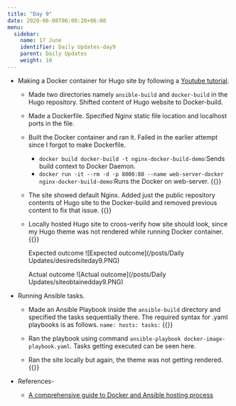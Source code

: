```yaml
---
title: "Day 9"
date: 2020-06-08T06:00:20+06:00
menu:
  sidebar:
    name: 17 June
    identifier: Daily Updates-day9
    parent: Daily Updates
    weight: 10
---
```


- Making a Docker container for Hugo site by following a [Youtube tutorial](https://www.youtube.com/watch?v=kkazBPHc4bk&t=198s).

  - Made two directories namely `ansible-build` and `docker-build` in the Hugo repository. Shifted content of Hugo website to Docker-build.
  
  - Made a Dockerfile. Specified Nginx static file location and localhost ports in the file.
  
  - Built the Docker container and ran it. Failed in the earlier attempt since I forgot to make Dockerfile.
    * `docker build docker-build -t nginx-docker-build-demo`:Sends build context to Docker Daemon.
    * `docker run -it --rm -d -p 8000:80 --name web-server-docker nginx-docker-build-demo`:Runs the Docker on web-server.
    {{<asciinema sQzHGL7umB6JpnjzsbWIyP1ez>}}
    
  - The site showed default Nginx. Added just the public repository contents of Hugo site to the Docker-build and removed previous content to fix that issue.
    {{<asciinema O9dzIKFXv7YBRQpVGkubtEt3k>}}
  
  - Locally hosted Hugo site to croos-verify how site should look, since my Hugo theme was not rendered while running Docker container.
    {{<asciinema sdle0vIj2PgxSEM9eUIITa7Ah>}}
    
    Expected outcome
    ![Expected outcome](/posts/Daily Updates/desiredsiteday9.PNG)
    
    Actual outcome
    ![Actual outcome](/posts/Daily Updates/siteobtainedday9.PNG)
    
- Running Ansible tasks.

  - Made an Ansible Playbook inside the `ansible-build` directory and specified the tasks sequentially there. The required syntax for .yaml playbooks is as follows.
    `name:
     hosts:
     tasks:`
    {{<asciinema eN5RfLSzCWakcOfduYB75OGh5>}}
  
  - Ran the playbook using command `ansible-playbook docker-image-playbook.yaml`. Tasks getting executed can be seen here.
  
  - Ran the site locally but again, the theme was not getting rendered.
    {{<asciinema PfnhlLwFxu5yZqKGjiF1RYkrf>}}

- References-
  * [A comprehensive guide to Docker and Ansible hosting process](https://www.youtube.com/watch?v=kkazBPHc4bk&t=198s)



